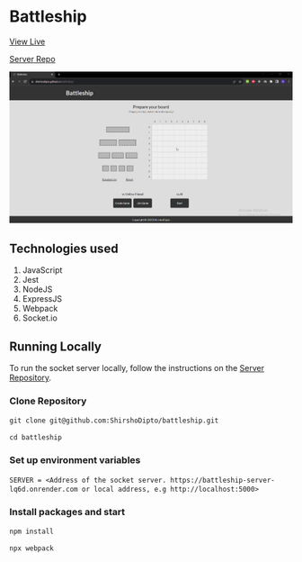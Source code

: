 # Battleship

[View Live](https://shirshodipto.github.io/battleship)

[Server Repo](https://github.com/ShirshoDipto/battleship-server)

![Initial Demo](./dist/assets/battlshipGif.webp)

## Technologies used

1. JavaScript
2. Jest
3. NodeJS
4. ExpressJS
5. Webpack
6. Socket.io

## Running Locally

To run the socket server locally, follow the instructions on the [Server Repository](https://github.com/ShirshoDipto/battleship-server).

### Clone Repository

```
git clone git@github.com:ShirshoDipto/battleship.git
```

```
cd battleship
```

### Set up environment variables

```
SERVER = <Address of the socket server. https://battleship-server-lq6d.onrender.com or local address, e.g http://localhost:5000>
```

### Install packages and start

```
npm install
```

```
npx webpack
```
